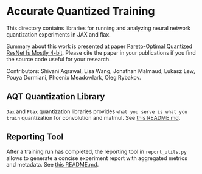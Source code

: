 # Accurate Quantized Training

This directory contains libraries for running and analyzing
neural network quantization experiments in JAX and flax.

Summary about this work is presented at paper [Pareto-Optimal Quantized ResNet Is Mostly 4-bit](https://arxiv.org/abs/2105.03536).
Please cite the paper in your publications if you find the source code useful for your research.

Contributors: Shivani Agrawal, Lisa Wang, Jonathan Malmaud, Lukasz Lew,
Pouya Dormiani, Phoenix Meadowlark, Oleg Rybakov.

## AQT Quantization Library

`Jax` and `Flax` quantization libraries provides `what you serve is what you train`
quantization for convolution and matmul. See [this README.md](./jax/README.md).

## Reporting Tool

After a training run has completed, the reporting tool in
`report_utils.py` allows to generate a concise experiment report with aggregated
metrics and metadata. See [this README.md](./utils/README.md).
